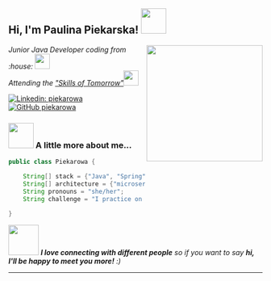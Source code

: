 <h2> Hi, I'm Paulina Piekarska! <img src="https://media.giphy.com/media/mGcNjsfWAjY5AEZNw6/giphy.gif" width="50"></h2>
<img align='right' src="https://media.giphy.com/media/ieyl9zmCjO4b4t6qoY/giphy.gif" width="230">
<p><em>Junior Java Developer coding from :house: <img src="https://media.giphy.com/media/fYSnHlufseco8Fh93Z/giphy.gif" width="30"></br>Attending the <a href="https://events.withgoogle.com/umiejetnosci-jutra/czego-si-naucz/">"Skills of Tomorrow"</a><img src="https://media.giphy.com/media/WUlplcMpOCEmTGBtBW/giphy.gif" width="30"> 
</em></p>



[![Linkedin: piekarowa](https://img.shields.io/badge/-piekarowa-blue?style=flat-square&logo=Linkedin&logoColor=white&link=http://linkedin.com/in/paulina-piekarska-java-developer)](http://linkedin.com/in/paulina-piekarska-java-developer)
[![GitHub piekarowa](https://img.shields.io/github/followers/piekarowa?label=follow&style=social)](https://github.com/piekarowa)


### <img src="https://media.giphy.com/media/VgCDAzcKvsR6OM0uWg/giphy.gif" width="50"> A little more about me...  

```java
public class Piekarowa {

    String[] stack = {"Java", "Spring", "SpringBoot", "Hibernate", "SQL", "HTML", "CSS", "Typescript", "React", "Docker"};
    String[] architecture = {"microservices", "design patterns"};
    String pronouns = "she/her";
    String challenge = "I practice on <a href="https://www.codewars.com/users/piekarowa">codewars</a>;
   
}
```

<img src="https://media.giphy.com/media/LnQjpWaON8nhr21vNW/giphy.gif" width="60"> <em><b>I love connecting with different people</b> so if you want to say <b>hi, I'll be happy to meet you more!</b> :)</em>

---


